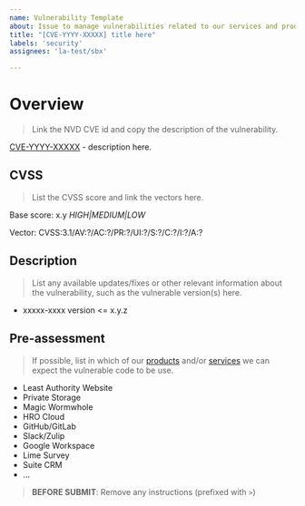 ```yaml
---
name: Vulnerability Template
about: Issue to manage vulnerabilities related to our services and products
title: "[CVE-YYYY-XXXXX] title here"
labels: 'security'
assignees: 'la-test/sbx'

---
```


# Overview

> Link the NVD CVE id and copy the description of the vulnerability. 

[CVE-YYYY-XXXXX](https://nvd.nist.gov/vuln/detail/CVE-YYYY-XXXXX) - description here.


## CVSS

> List the CVSS score and link the vectors here.

Base score: x.y *HIGH|MEDIUM|LOW*

Vector: CVSS:3.1/AV:?/AC:?/PR:?/UI:?/S:?/C:?/I:?/A:?


## Description

> List any available updates/fixes or other relevant information about the vulnerability, such as the vulnerable version(s) here.

- xxxxx-xxxx version <= x.y.z


## Pre-assessment

> If possible, list in which of our [products](https://github.com/LeastAuthority/engineering/tree/main/doc/products) and/or [services](https://github.com/LeastAuthority/it-ops/doc/services) we can expect the vulnerable code to be use.

- Least Authority Website
- Private Storage
- Magic Wormwhole
- HRO Cloud
- GitHub/GitLab
- Slack/Zulip
- Google Workspace
- Lime Survey
- Suite CRM
- ...

> **BEFORE SUBMIT**: Remove any instructions (prefixed with `>`)
